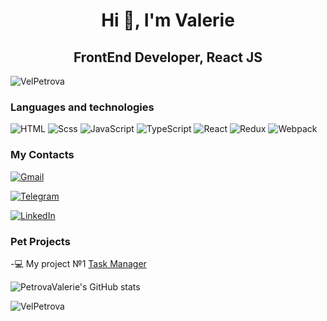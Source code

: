<h1 align="center">Hi 👋, I'm Valerie</h1>
<h2 align="center">FrontEnd Developer, React JS</h2> 

<p align="left"> <img src="https://komarev.com/ghpvc/?username=PetrovaValerie&label=Profile%20views&color=ff69b4&style=flat" alt="VelPetrova"/> </p>
<h3>Languages and technologies</h3>

![HTML](https://img.shields.io/badge/-HTML5-090909?style=for-the-badge&logo=HTML5)
![Scss](https://img.shields.io/badge/-scss-090909?style=for-the-badge&logo=sass)
![JavaScript](https://img.shields.io/badge/-javasript-090909?style=for-the-badge&logo=javascript)
![TypeScript](https://img.shields.io/badge/-typescript-090909?style=for-the-badge&logo=typescript)
![React](https://img.shields.io/badge/-React-090909?style=for-the-badge&logo=react)
![Redux](https://img.shields.io/badge/-Redux-090909?style=for-the-badge&logo=redux)
![Webpack](https://img.shields.io/badge/-Webpack-090909?style=for-the-badge&logo=webpack)

<h3>My Contacts</h3>

[![Gmail](https://img.shields.io/badge/-gmail-090909?style=for-the-badge&logo=gmail)](mailto:valeriepetrova20@gmail.com)

[![Telegram](https://img.shields.io/badge/-telegram-090909?style=for-the-badge&logo=telegram)](https://VelPetrova.t.me)

[![LinkedIn](https://img.shields.io/badge/-Linkedin-090909?style=for-the-badge&logo=linkedin)](https://www.linkedin.com/in/valeria-petrova-453603243/)

<h3>Pet Projects</h3>

-💻 My project №1 [Task Manager](https://github.com/PetrovaValerie/task-manager)

![PetrovaValerie's GitHub stats](https://github-readme-stats.vercel.app/api?username=PetrovaValerie&show_icons=true&theme=radical&count_private=true)

<div>
    <img align="center" src="https://github-readme-stats-sigma-five.vercel.app/api/top-langs?username=PetrovaValerie&show_icons=true&locale=en&layout=compact&theme=radical" alt="VelPetrova" />
</div>
